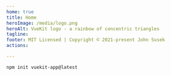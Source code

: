 ```yaml
---
home: true
title: Home
heroImage: /media/logo.png
heroAlt: VueKit logo - a rainbow of concentric triangles
tagline:
footer: MIT Licensed | Copyright © 2021-present John Susek
actions:

---
```


`npm init vuekit-app@latest`
